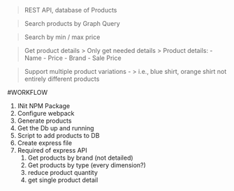 > REST API, database of Products

> Search products by Graph Query

> Search by min / max price

> Get product details
    > Only get needed details
    > Product details:
        - Name
        - Price
        - Brand
        - Sale Price

> Support multiple product variations -
    >  i.e., blue shirt, orange shirt not entirely different products

#WORKFLOW
1. INit NPM Package
2. Configure webpack
3. Generate products
4. Get the Db up and running
5. Script to add products to DB
6. Create express file
7. Required of express API
   1. Get products by brand (not detailed)
   2. Get products by type (every dimension?)
   3. reduce product quantity
   4. get single product detail
<!-- 7. Get products -->
